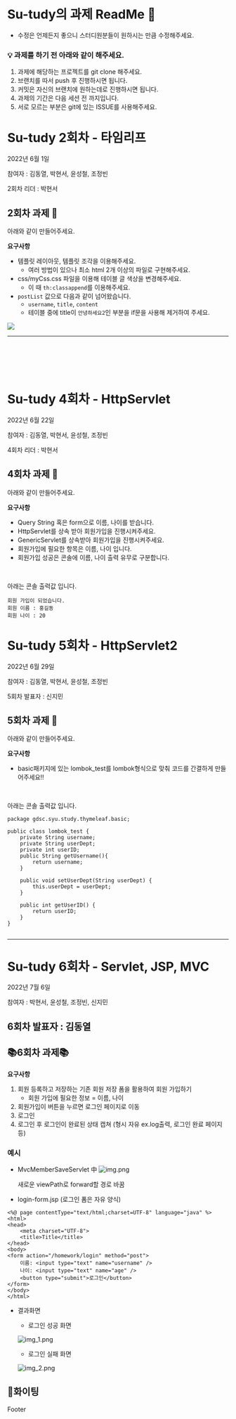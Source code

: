 # Su-tudy의 과제 ReadMe 🚀

- 수정은 언제든지 좋으니 스터디원분들이 원하시는 만큼 수정해주세요.

### 💡 과제를 하기 전 아래와 같이 해주세요.
1. 과제에 해당하는 프로젝트를 git clone 해주세요.
2. 브랜치를 따서 push 후 진행하시면 됩니다.
3. 커밋은 자신의 브랜치에 원하는데로 진행하시면 됩니다.
4. 과제의 기간은 다음 세션 전 까지입니다.
5. 서로 모르는 부분은 git에 있는 ISSUE를 사용해주세요.


# Su-tudy 2회차 - 타임리프

2022년 6월 1일

참여자 : 김동열, 박현서, 윤성철, 조정빈

2회차 리더 : 박현서

## 2회차 과제  🎉

아래와 같이 만들어주세요.

**요구사항**
- 템플릿 레이아웃, 템플릿 조각을 이용해주세요.
  - 여러 방법이 있으나 최소 html 2개 이상의 파일로 구현해주세요.
- css/myCss.css 파일을 이용해 테이블 글 색상을 변경해주세요.
  - 이 때 `th:classappend`를 이용해주세요.
- `postList` 값으로 다음과 같이 넘어왔습니다.
  - `username`, `title`, `content`
  - 테이블 중에 title이 `안녕하세요2`인 부분을 if문을 사용해 제거하여 주세요.
<img src="./images/2_assignment_view.png">

---

<br>
<br>
<br>
<br>

# Su-tudy 4회차 - HttpServlet

2022년 6월 22일

참여자 : 김동열, 박현서, 윤성철, 조정빈 

4회차 리더 : 박현서

## 4회차 과제  🎉

아래와 같이 만들어주세요.

**요구사항**
- Query String 혹은 form으로 이름, 나이를 받습니다.
- HttpServlet를 상속 받아 회원가입을 진행시켜주세요.
- GenericServlet를 상속받아 회원가입을 진행시켜주세요.
- 회원가입에 필요한 항목은 이름, 나이 입니다.
- 회원가입 성공은 콘솔에 이름, 나이 출력 유무로 구분합니다.

<br>

아래는 콘솔 출력값 입니다.
```
회원 가입이 되었습니다.
회원 이름 : 홍길동
회원 나이 : 20
```
# Su-tudy 5회차 - HttpServlet2

2022년 6월 29일

참여자 : 김동열, 박현서, 윤성철, 조정빈 

5회차 발표자 : 신지민

## 5회차 과제  🎉

아래와 같이 만들어주세요.

**요구사항**
- basic패키지에 있는 lombok_test를 lombok형식으로 맞춰 코드를 간결하게 만들어주세요!!
<br>

아래는 콘솔 출력값 입니다.
```
package gdsc.syu.study.thymeleaf.basic;

public class lombok_test {
    private String username;
    private String userDept;
    private int userID;
    public String getUsername(){
        return username;
    }

    public void setUserDept(String userDept) {
        this.userDept = userDept;
    }

    public int getUserID() {
        return userID;
    }
}


```

------
# Su-tudy 6회차 - Servlet, JSP, MVC

2022년 7월 6일

참여자 : 박현서, 윤성철, 조정빈, 신지민

6회차 발표자 : 김동열
-----------

## 📚6회차 과제📚

**요구사항**
1. 회원 등록하고 저장하는 기존 회원 저장 폼을 활용하여 회원 가입하기
    * 회원 가입에 필요한 정보 = 이름, 나이
2. 회원가입이 버튼을 누르면 로그인 페이지로 이동
3. 로그인
4. 로그인 후 로그인이 완료된 상태 캡쳐 (형시 자유 ex.log출력, 로그인 완료 페이지 등)

### 예시
* MvcMemberSaveServlet 中
![img.png](./images/6_assignment_view_1.png)

  새로운 viewPath로 forward할 경로 바꿈


* login-form.jsp (로그인 폼은 자유 양식)
```
<%@ page contentType="text/html;charset=UTF-8" language="java" %>
<html>
<head>
    <meta charset="UTF-8">
    <title>Title</title>
</head>
<body>
<form action="/homework/login" method="post">
    이름: <input type="text" name="username" />
    나이: <input type="text" name="age" />
    <button type="submit">로그인</button>
</form>
</body>
</html>
```

* 결과화면
    * 로그인 성공 화면

  ![img_1.png](./images/6_assignment_view_2.png)

    * 로그인 실패 화면

  ![img_2.png](./images/6_assignment_view_3.png)
   
## 💪화이팅
Footer

